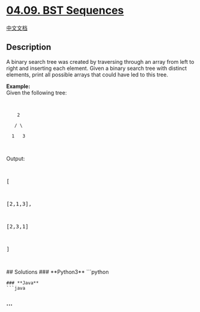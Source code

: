 # [04.09. BST Sequences](https://leetcode.cn/problems/bst-sequences-lcci)
[中文文档](/lcci/04.09.BST%20Sequences/README.md)
## Description
<p>A binary search tree was created by traversing through an array from left to right and inserting each element. Given a binary search tree with distinct elements, print all possible arrays that could have led to this tree.</p>
<p><strong>Example:</strong><br />
Given the following tree:</p>
<pre>

        2

       / \

      1   3

</pre>
<p>Output:</p>
<pre>

[

   [2,1,3],

   [2,3,1]

]

</pre>
## Solutions
<!-- tabs:start -->
### **Python3**
```python

```
### **Java**
```java

```
### **...**
```

```
<!-- tabs:end -->
